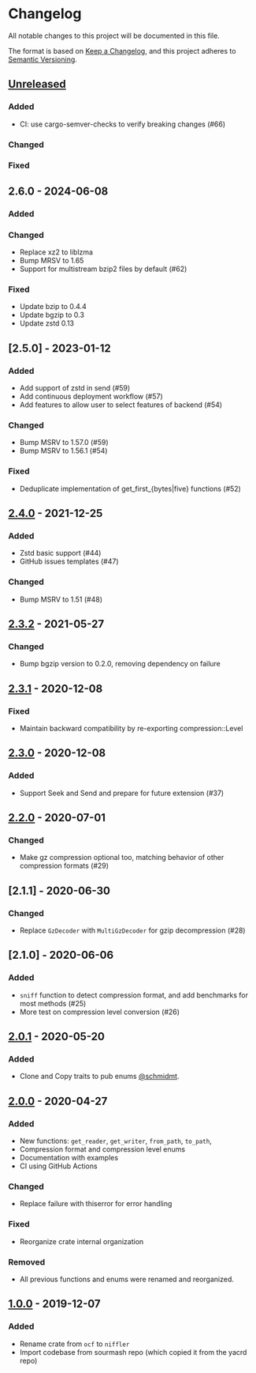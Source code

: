 # Changelog

All notable changes to this project will be documented in this file.

The format is based on [Keep a Changelog](https://keepachangelog.com/en/1.0.0/),
and this project adheres to [Semantic Versioning](https://semver.org/spec/v2.0.0.html).

## [Unreleased]

### Added

- CI: use cargo-semver-checks to verify breaking changes (#66)

### Changed

### Fixed

## 2.6.0 - 2024-06-08

### Added

### Changed

- Replace xz2 to liblzma
- Bump MRSV to 1.65
- Support for multistream bzip2 files by default (#62)

### Fixed

- Update bzip to 0.4.4
- Update bgzip to 0.3
- Update zstd 0.13

## [2.5.0] - 2023-01-12

### Added

- Add support of zstd in send (#59)
- Add continuous deployment workflow (#57)
- Add features to allow user to select features of backend (#54)

### Changed

- Bump MSRV to 1.57.0 (#59)
- Bump MSRV to 1.56.1 (#54)

### Fixed

- Deduplicate implementation of get_first_{bytes|five} functions (#52)

## [2.4.0] - 2021-12-25

### Added

- Zstd basic support (#44)
- GitHub issues templates (#47)

### Changed

- Bump MSRV to 1.51 (#48)

## [2.3.2] - 2021-05-27

### Changed

- Bump bgzip version to 0.2.0, removing dependency on failure

## [2.3.1] - 2020-12-08

### Fixed

- Maintain backward compatibility by re-exporting compression::Level

## [2.3.0] - 2020-12-08

### Added

- Support Seek and Send and prepare for future extension (#37)

## [2.2.0] - 2020-07-01

### Changed

- Make gz compression optional too, matching behavior of other compression formats (#29)

## [2.1.1] - 2020-06-30

### Changed

- Replace `GzDecoder` with `MultiGzDecoder` for gzip decompression (#28)

## [2.1.0] - 2020-06-06

### Added

- `sniff` function to detect compression format, and add benchmarks for most methods (#25)
- More test on compression level conversion (#26)

## [2.0.1] - 2020-05-20

### Added

- Clone and Copy traits to pub enums [@schmidmt](https://github.com/schmidmt).

## [2.0.0] - 2020-04-27

### Added

- New functions: `get_reader`, `get_writer`, `from_path`, `to_path`,
- Compression format and compression level enums
- Documentation with examples
- CI using GitHub Actions

### Changed

- Replace failure with thiserror for error handling

### Fixed

- Reorganize crate internal organization

### Removed

- All previous functions and enums were renamed and reorganized.

## [1.0.0] - 2019-12-07

### Added

- Rename crate from `ocf` to `niffler`
- Import codebase from sourmash repo (which copied it from the yacrd repo)

[unreleased]: https://github.com/luizirber/niffler/compare/v2.4.0...HEAD
[2.4.0]: https://github.com/luizirber/niffler/compare/v2.3.2..v2.4.0
[2.3.2]: https://github.com/luizirber/niffler/compare/v2.3.1..v2.3.2
[2.3.1]: https://github.com/luizirber/niffler/compare/v2.3.0..v2.3.1
[2.3.0]: https://github.com/luizirber/niffler/compare/v2.2.0..v2.3.0
[2.2.0]: https://github.com/luizirber/niffler/compare/v2.0.1..v2.2.0
[2.0.1]: https://github.com/luizirber/niffler/compare/v2.0.0..v2.0.1
[2.0.0]: https://github.com/luizirber/niffler/compare/v1.0.0..v2.0.0
[1.0.0]: https://github.com/luizirber/niffler/releases/tag/v1.0.0
